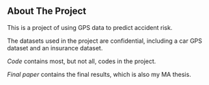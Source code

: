 ﻿## About The Project

This is a project of using GPS data to predict accident risk.

The datasets used in the project are confidential, including a car GPS dataset and an insurance dataset.

*Code* contains most, but not all, codes in the project.

*Final paper* contains the final results, which is also my MA thesis.
